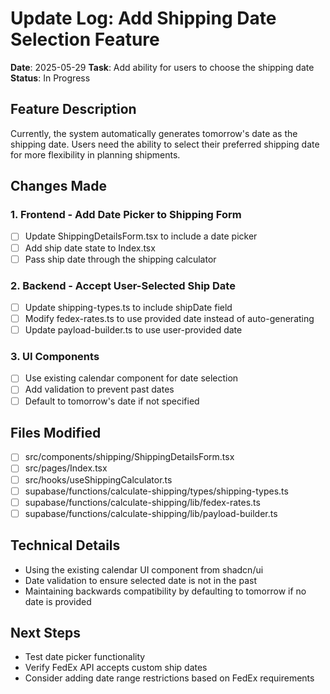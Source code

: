 # Update Log: Add Shipping Date Selection Feature

**Date**: 2025-05-29
**Task**: Add ability for users to choose the shipping date
**Status**: In Progress

## Feature Description
Currently, the system automatically generates tomorrow's date as the shipping date. Users need the ability to select their preferred shipping date for more flexibility in planning shipments.

## Changes Made

### 1. Frontend - Add Date Picker to Shipping Form
- [ ] Update ShippingDetailsForm.tsx to include a date picker
- [ ] Add ship date state to Index.tsx
- [ ] Pass ship date through the shipping calculator

### 2. Backend - Accept User-Selected Ship Date
- [ ] Update shipping-types.ts to include shipDate field
- [ ] Modify fedex-rates.ts to use provided date instead of auto-generating
- [ ] Update payload-builder.ts to use user-provided date

### 3. UI Components
- [ ] Use existing calendar component for date selection
- [ ] Add validation to prevent past dates
- [ ] Default to tomorrow's date if not specified

## Files Modified
- [ ] src/components/shipping/ShippingDetailsForm.tsx
- [ ] src/pages/Index.tsx
- [ ] src/hooks/useShippingCalculator.ts
- [ ] supabase/functions/calculate-shipping/types/shipping-types.ts
- [ ] supabase/functions/calculate-shipping/lib/fedex-rates.ts
- [ ] supabase/functions/calculate-shipping/lib/payload-builder.ts

## Technical Details
- Using the existing calendar UI component from shadcn/ui
- Date validation to ensure selected date is not in the past
- Maintaining backwards compatibility by defaulting to tomorrow if no date is provided

## Next Steps
- Test date picker functionality
- Verify FedEx API accepts custom ship dates
- Consider adding date range restrictions based on FedEx requirements
